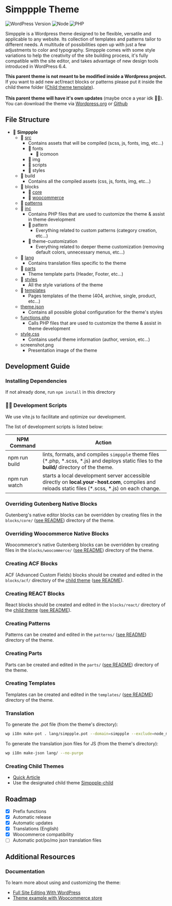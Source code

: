 # Simppple Theme

![WordPress Version](https://img.shields.io/badge/wordpress-%3E%3D%206.5-blue)
![Node](https://img.shields.io/badge/node-%3E%3D%2022-brightgreen)
![PHP](https://img.shields.io/badge/php-%5E7.4-blue)

Simppple is a Wordpress theme designed to be flexible, versatile and applicable to any website.
Its collection of templates and patterns tailor to different needs.
A multitude of possibilities open up with just a few adjustments to color and typography.
Simppple comes with some style variations to help the creativity of the site building process, it's fully compatible with the site editor, and takes advantage of new design tools introduced in WordPress 6.4.

**This parent theme is not meant to be modified inside a Wordpress project.** If you want to add new acf/react blocks or patterns please put it inside the child theme folder ([Child theme template](https://github.com/LaTableRouge/Simppple-child)).
<br>
<br>
**This parent theme will have it's own updates** (maybe once a year idk 🤷‍♀️).
<br>
You can download the theme via [Wordpress.org](https://wordpress.org/themes/simppple/) or [Github](https://github.com/LaTableRouge/Simppple/releases/latest/)

## File Structure

- 📂 **Simppple**
  - 📂 [src](./src/)
    - Contains assets that will be compiled (scss, js, fonts, img, etc...)
    - 📂 fonts
      - 📂 icomoon
    - 📂 img
    - 📂 scripts
    - 📂 styles
  - 📂 build
    - Contains all the compiled assets (css, js, fonts, img, etc...)
  - 📂 blocks
    - 📂 [core](./blocks/core/README.md)
    - 📂 [woocommerce](./blocks/woocommerce/README.md)
  - 📂 [patterns](./patterns/README.md)
  - 📂 [inc](./inc/)
    - Contains PHP files that are used to customize the theme & assist in theme development
    - 📂 pattern
      - Everything related to custom patterns (category creation, etc...)
    - 📂 theme-customization
      - Everything related to deeper theme customization (removing default colors, unnecessary menus, etc...)
  - 📂 [lang](./lang/)
    - Contains translation files specific to the theme
  - 📂 [parts](./parts/README.md)
    - Theme template parts (Header, Footer, etc...)
  - 📂 [styles](./styles/)
    - All the style variations of the theme
  - 📂 [templates](./templates/README.md)
    - Pages templates of the theme (404, archive, single, product, etc...)
  - [theme.json](./theme.json)
    - Contains all possible global configuration for the theme's styles
  - [functions.php](./functions.php)
    - Calls PHP files that are used to customize the theme & assist in theme development
  - [style.css](./style.css)
    - Contains useful theme information (author, version, etc...)
  - screenshot.png
    - Presentation image of the theme

## Development Guide

### Installing Dependencies

If not already done, run `npm install` in this directory

### 🧙‍♂️ Development Scripts

We use vite.js to facilitate and optimize our development.

The list of development scripts is listed below:

| NPM Command   | Action                                                                                                                                               |
| ------------- | ---------------------------------------------------------------------------------------------------------------------------------------------------- |
| npm run build | lints, formats, and compiles `simppple` theme files (\*.php, \*.scss, \*.js) and deploys static files to the **build/** directory of the theme.      |
| npm run watch | starts a local development server accessible directly on **local.your-host.com**, compiles and reloads static files (\*.scss, \*.js) on each change. |

### Overriding Gutenberg Native Blocks

Gutenberg's native editor blocks can be overridden by creating files in the `blocks/core/` ([see README](./blocks/core/README.md)) directory of the theme.

### Overriding Woocommerce Native Blocks

Woocommerce's native Gutenberg blocks can be overridden by creating files in the `blocks/woocommerce/` ([see README](./blocks/woocommerce/README.md)) directory of the theme.

### Creating ACF Blocks

ACF (Advanced Custom Fields) blocks should be created and edited in the `blocks/acf/` directory of the [child theme](https://github.com/LaTableRouge/Simppple-child) ([see README](https://github.com/LaTableRouge/Simppple-child/blob/master/blocks/acf/README.md)).

### Creating REACT Blocks

React blocks should be created and edited in the `blocks/react/` directory of the [child theme](https://github.com/LaTableRouge/Simppple-child) ([see README](https://github.com/LaTableRouge/Simppple-child/blob/master/blocks/react/README.md)).

### Creating Patterns

Patterns can be created and edited in the `patterns/` ([see README](./patterns/README.md)) directory of the theme.

### Creating Parts

Parts can be created and edited in the `parts/` ([see README](./parts/README.md)) directory of the theme.

### Creating Templates

Templates can be created and edited in the `templates/` ([see README](./templates/README.md)) directory of the theme.

### Translation

To generate the .pot file (from the theme's directory):

```bash
wp i18n make-pot . lang/simppple.pot --domain=simppple --exclude=node_modules,vendor,lang --include=*.php,build
```

To generate the translation json files for JS (from the theme's directory):

```bash
wp i18n make-json lang/ --no-purge
```

### Creating Child Themes

- [Quick Article](https://fullsiteediting.com/lessons/child-themes/#h-what-type-of-child-themes-can-i-create)
- Use the designated child theme [Simppple-child](https://github.com/LaTableRouge/Simppple-child)

## Roadmap

- [x] Prefix functions
- [x] Automatic release
- [x] Automatic updates
- [x] Translations (English)
- [x] Woocommerce compatibility
- [ ] Automatic pot/po/mo json translation files

## Additional Resources

### Documentation

To learn more about using and customizing the theme:

- [Full Site Editing With WordPress](https://fullsiteediting.com/)
- [Theme example with Woocommerce store](https://themedemos.com/jace/)
